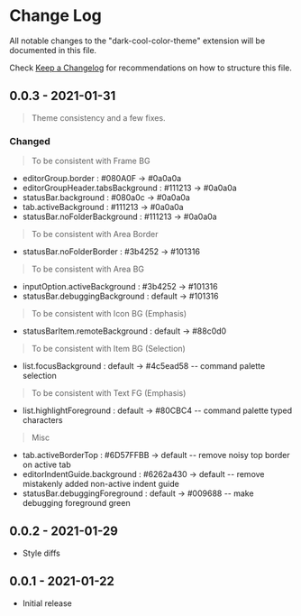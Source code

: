 Change Log
==========

All notable changes to the "dark-cool-color-theme" extension will be documented in this file.

Check [Keep a Changelog](http://keepachangelog.com/) for recommendations on how to structure this file.

0.0.3 - 2021-01-31
------------------

> Theme consistency and a few fixes.

### Changed

> To be consistent with Frame BG

- editorGroup.border                  : #080A0F    ->  #0a0a0a
- editorGroupHeader.tabsBackground    : #111213    ->  #0a0a0a
- statusBar.background                : #080a0c    ->  #0a0a0a
- tab.activeBackground                : #111213    ->  #0a0a0a
- statusBar.noFolderBackground        : #111213    ->  #0a0a0a

> To be consistent with Area Border

- statusBar.noFolderBorder            : #3b4252    ->  #101316

> To be consistent with Area BG

- inputOption.activeBackground        : #3b4252    ->  #101316
- statusBar.debuggingBackground       : default    ->  #101316

> To be consistent with Icon BG (Emphasis)

- statusBarItem.remoteBackground      : default    ->  #88c0d0

> To be consistent with Item BG (Selection)

- list.focusBackground                : default    ->  #4c5ead58  -- command palette selection

> To be consistent with Text FG (Emphasis)

- list.highlightForeground            : default    ->  #80CBC4    -- command palette typed characters

> Misc

- tab.activeBorderTop                 : #6D57FFBB  ->  default    -- remove noisy top border on active tab
- editorIndentGuide.background        : #6262a430  ->  default    -- remove mistakenly added non-active indent guide
- statusBar.debuggingForeground       : default    ->  #009688    -- make debugging foreground green


0.0.2 - 2021-01-29
------------------

- Style diffs

0.0.1 - 2021-01-22
------------------

- Initial release
